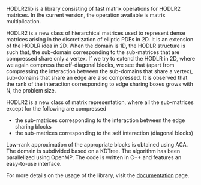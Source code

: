 HODLR2lib is a library consisting of fast matrix operations for HODLR2 matrices. In the current version, the operation available is matrix multiplication.

HODLR2 is a new class of hierarchical matrices used to represent dense matrices arising in the discretization of elliptic PDEs in 2D. It is an extension of the HODLR idea in 2D. When the domain is 1D, the HODLR structure is such that, the sub-domain corresponding to the sub-matrices that are compressed share only a vertex. If we try to extend the HODLR in 2D, where we again compress the off-diagonal blocks, we see that (apart from compressing the interaction between the sub-domains that share a vertex), sub-domains that share an edge are also compressed. It is observed that the rank of the interaction corresponding to edge sharing boxes grows with N, the problem size.

HODLR2 is a new class of matrix representation, where all the sub-matrices except for the following are compressed

- the sub-matrices corresponding to the interaction between the edge sharing blocks
- the sub-matrices corresponding to the self interaction (diagonal blocks)

Low-rank approximation of the appropriate blocks is obtained using ACA. The domain is subdivided based on a KDTree. The algorithm has been parallelized using OpenMP. The code is written in C++ and features an easy-to-use interface.

For more details on the usage of the library, visit the [documentation](https://hodlr2.rtfd.io) page.
